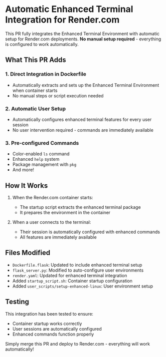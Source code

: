 # Automatic Enhanced Terminal Integration for Render.com

This PR fully integrates the Enhanced Terminal Environment with automatic setup for Render.com deployments. **No manual setup required** - everything is configured to work automatically.

## What This PR Adds

### 1. Direct Integration in Dockerfile

- Automatically extracts and sets up the Enhanced Terminal Environment when container starts
- No manual steps or script execution needed

### 2. Automatic User Setup

- Automatically configures enhanced terminal features for every user session
- No user intervention required - commands are immediately available

### 3. Pre-configured Commands

- Color-enabled `ls` command
- Enhanced `help` system
- Package management with `pkg`
- And more!

## How It Works

1. When the Render.com container starts:
   - The startup script extracts the enhanced terminal package
   - It prepares the environment in the container

2. When a user connects to the terminal:
   - Their session is automatically configured with enhanced commands
   - All features are immediately available

## Files Modified

- `Dockerfile.flask`: Updated to include enhanced terminal setup
- `flask_server.py`: Modified to auto-configure user environments
- `render.yaml`: Updated for enhanced terminal integration
- Added `startup_script.sh`: Container startup configuration
- Added `user_scripts/setup-enhanced-linux`: User environment setup

## Testing

This integration has been tested to ensure:
- Container startup works correctly
- User sessions are automatically configured
- Enhanced commands function properly

Simply merge this PR and deploy to Render.com - everything will work automatically!
